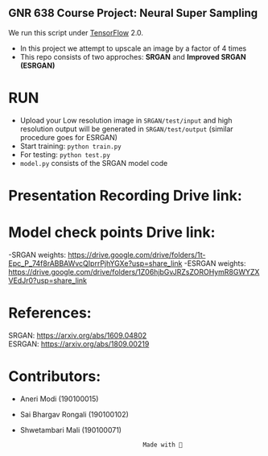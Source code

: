 ## GNR 638 Course Project: Neural Super Sampling

We run this script under [TensorFlow](https://www.tensorflow.org) 2.0.

- In this project we attempt to upscale an image by a factor of 4 times
- This repo consists of two approches: **SRGAN** and **Improved SRGAN (ESRGAN)**

# RUN
- Upload your Low resolution image in `SRGAN/test/input` and high resolution output will be generated in `SRGAN/test/output` (similar procedure goes for ESRGAN)
- Start training: `python train.py`
- For testing: `python test.py`
- `model.py` consists of the SRGAN model code

# Presentation Recording Drive link: 

# Model check points Drive link: 
-SRGAN weights: https://drive.google.com/drive/folders/1t-Epc_P_74f8rABBAWvcQIprrPjhYGXe?usp=share_link
-ESRGAN weights: https://drive.google.com/drive/folders/1Z06hjbGvJRZsZOROHymR8GWYZXVEdJr0?usp=share_link 

# References:
SRGAN:	https://arxiv.org/abs/1609.04802 \
ESRGAN:	https://arxiv.org/abs/1809.00219

# Contributors:
- Aneri	Modi (190100015)
- Sai Bhargav Rongali (190100102)
- Shwetambari Mali (190100071)

								        Made with 💙
